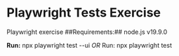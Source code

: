# Playwright Tests Exercise
Playwright exercise
##Requirements:##
node.js v19.9.0

**Run:**
npx playwright test --ui
*OR*
Run: npx playwright test
